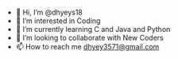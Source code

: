 - 👋 Hi, I’m @dhyeys18
- 👀 I’m interested in Coding
- 🌱 I’m currently learning C and Java and Python
- 💞️ I’m looking to collaborate with New Coders
- 📫 How to reach me dhyey3571@gmail.com

<!---
dhyeys18/dhyeys18 is a ✨ special ✨ repository because its `README.md` (this file) appears on your GitHub profile.
You can click the Preview link to take a look at your changes.
--->
